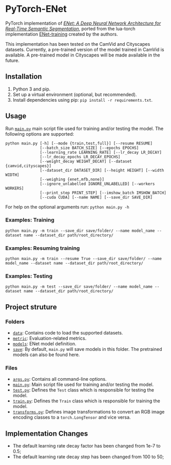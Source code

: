 # PyTorch-ENet

PyTorch implementation of [*ENet: A Deep Neural Network Architecture for Real-Time Semantic Segmentation*](https://arxiv.org/abs/1606.02147), ported from the lua-torch implementation [ENet-training](https://github.com/e-lab/ENet-training) created by the authors.

This implementation has been tested on the CamVid and Cityscapes datasets. Currently, a pre-trained version of the model trained in CamVid is available. A pre-trained model in Cityscapes will be made available in the future.


## Installation

1. Python 3 and pip.
2. Set up a virtual environment (optional, but recommended).
3. Install dependencies using pip: ``pip install -r requirements.txt``.


## Usage

Run [``main.py``](https://github.com/davidtvs/PyTorch-ENet/blob/master/main.py) main script file used for training and/or testing the model. The following options are supported:

```
python main.py [-h] [--mode {train,test,full}] [--resume RESUME]
               [--batch_size BATCH_SIZE] [--epochs EPOCHS]
               [--learning_rate LEARNING_RATE] [--lr_decay LR_DECAY]
               [--lr_decay_epochs LR_DECAY_EPOCHS]
               [--weight_decay WEIGHT_DECAY] [--dataset {camvid,cityscapes}]
               [--dataset_dir DATASET_DIR] [--height HEIGHT] [--width WIDTH]
               [--weighing {enet,mfb,none}]
               [--ignore_unlabelled IGNORE_UNLABELLED] [--workers WORKERS]
               [--print_step PRINT_STEP] [--imshow_batch IMSHOW_BATCH]
               [--cuda CUDA] [--name NAME] [--save_dir SAVE_DIR]
```

For help on the optional arguments run: ``python main.py -h``


### Examples: Training

```
python main.py -m train --save_dir save/folder/ --name model_name --dataset name --dataset_dir path/root_directory/
```


### Examples: Resuming training

```
python main.py -m train --resume True --save_dir save/folder/ --name model_name --dataset name --dataset_dir path/root_directory/
```


### Examples: Testing

```
python main.py -m test --save_dir save/folder/ --name model_name --dataset name --dataset_dir path/root_directory/
```


## Project struture

### Folders

- [``data``](https://github.com/davidtvs/PyTorch-ENet/tree/master/data): Contains code to load the supported datasets.
- [``metric``](https://github.com/davidtvs/PyTorch-ENet/tree/master/metric): Evaluation-related metrics.
- [``models``](https://github.com/davidtvs/PyTorch-ENet/tree/master/models):
ENet model definition.
- [``save``](https://github.com/davidtvs/PyTorch-ENet/tree/master/save): By default, ``main.py`` will save models in this folder. The pretrained models can also be found here.

### Files

- [``args.py``](https://github.com/davidtvs/PyTorch-ENet/tree/master/args): Contains all command-line options.
- [``main.py``](https://github.com/davidtvs/PyTorch-ENet/tree/master/main): Main script file used for training and/or testing the model.
- [``test.py``](https://github.com/davidtvs/PyTorch-ENet/tree/master/test): Defines the ``Test`` class which is responsible for testing the model.
- [``train.py``](https://github.com/davidtvs/PyTorch-ENet/tree/master/train): Defines the ``Train`` class which is responsible for training the model.
- [``transforms.py``](https://github.com/davidtvs/PyTorch-ENet/tree/master/transforms): Defines image transformations to convert an RGB image encoding classes to a ``torch.LongTensor`` and vice versa.


## Implementation Changes

- The default learning rate decay factor has been changed from 1e-7 to 0.5;
- The default learning rate decay step has been changed from 100 to 50;

